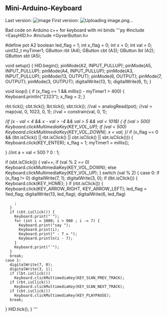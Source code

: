 ## Mini-Arduino-Keyboard
Last version: ![image](https://user-images.githubusercontent.com/77449049/200173822-5b18476d-9134-4d5e-897b-ea924eec0aec.png)
First version: ![Uploading image.png…]()

Bad code on Arduino c++ for keyboard with mi binds
'''py
#include <EasyHID.h>
#include <GyverButton.h>

#define pot A2
boolean led_flag = 1;
int x_flag = 0;
int x = 0;
int val = 0;
uint32_t myTimer1;
GButton rbt (A4);
GButton cbt (A3);
GButton lbt (A2);
GButton sbt (A5);

void setup() {
  HID.begin();
  pinMode(A2, INPUT_PULLUP);
  pinMode(A5, INPUT_PULLUP);
  pinMode(A4, INPUT_PULLUP);
  pinMode(A3, INPUT_PULLUP);
  pinMode(13, OUTPUT);
  pinMode(6, OUTPUT);
  pinMode(7, OUTPUT);
  pinMode(3, OUTPUT);
  digitalWrite(13, 1);
  digitalWrite(6, 1);
}

void loop() {
  if (x_flag == 1 && millis() - myTimer1 > 400) {
    Keyboard.println("2323");
    x_flag = 2;
  }

  rbt.tick();
  cbt.tick();
  lbt.tick();
  sbt.tick();
  //val = analogRead(pot);
  //val = map(val, 0, 1023, 0, 1);
  //val = constrain(val, 0, 1);

  /*if (x - val < 4 && x - val > -4 && val > 5 && val < 1018) {
    if (val > 500)
      Keyboard.clickMultimediaKey(KEY_VOL_UP);
    if (val < 500)
      Keyboard.clickMultimediaKey(KEY_VOL_DOWN);
    x = val;
    }*/
  if (x_flag == 0 && (lbt.isClick() || rbt.isClick() || cbt.isClick() || sbt.isClick())) {
    Keyboard.click(KEY_ENTER);
    x_flag = 1;
    myTimer1 = millis();

  }
  //int a = val < 500 ? 0 : 1;

  if (sbt.isClick()) {
    val++;
    if (val % 2 == 0)
      Keyboard.clickMultimediaKey(KEY_VOL_DOWN);
    else Keyboard.clickMultimediaKey(KEY_VOL_UP);
  }
  switch (val % 2)
  {
    case 0:
      if (x_flag != 0)
        digitalWrite(7, 1);
      digitalWrite(3, 0);
      if (lbt.isClick()) {
        Keyboard.click(KEY_HOME);
      }
      if (rbt.isClick()) {
        Keyboard.click(KEY_ARROW_RIGHT, KEY_ARROW_LEFT);
        led_flag = !led_flag;
        digitalWrite(13, led_flag);
        digitalWrite(6, led_flag)

        ;
      }
      if (cbt.isClick()) {
        Keyboard.print("`");
        for (int i = 1000; i > 900 ; i -= 7) {
          Keyboard.print("say ");
          Keyboard.print(i);
          Keyboard.print(" - 7 = ");
          Keyboard.println(i - 7);
        }
        Keyboard.print("`");
      }
      break;
    case 1:
      digitalWrite(7, 0);
      digitalWrite(3, 1);
      if (lbt.isClick())
        Keyboard.clickMultimediaKey(KEY_SCAN_PREV_TRACK);
      if (rbt.isClick())
        Keyboard.clickMultimediaKey(KEY_SCAN_NEXT_TRACK);
      if (cbt.isClick())
        Keyboard.clickMultimediaKey(KEY_PLAYPAUSE);
      break;

  }
  HID.tick();
}
'''
